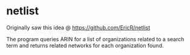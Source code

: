 netlist
=======

Originally saw this idea @ https://github.com/EricR/netlist

The program queries ARIN for a list of organizations related to a search term
and returns related networks for each organization found.

